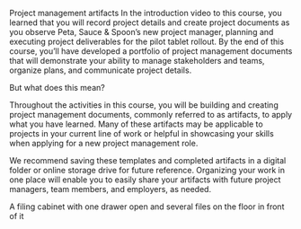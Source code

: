 Project management artifacts
In the introduction video to this course, you learned that you will record project details and create project documents as you observe Peta, Sauce & Spoon’s new project manager, planning and executing project deliverables for the pilot tablet rollout. By the end of this course, you’ll have developed a portfolio of project management documents that will demonstrate your ability to manage stakeholders and teams, organize plans, and communicate project details. 

But what does this mean?

Throughout the activities in this course, you will be building and creating project management documents, commonly referred to as artifacts, to apply what you have learned. Many of these artifacts may be applicable to projects in your current line of work or helpful in showcasing your skills when applying for a new project management role. 

We recommend saving these templates and completed artifacts in a digital folder or online storage drive for future reference. Organizing  your work in one place will enable you to easily share your artifacts with future project managers, team members, and employers, as needed.

A filing cabinet with one drawer open and several files on the floor in front of it
